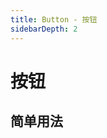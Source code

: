 ```yaml
---
title: Button - 按钮
sidebarDepth: 2
---
```

# 按钮

<h2>简单用法</h2>
<ClientOnly>
<button-demos></button-demos>
</ClientOnly>